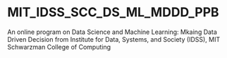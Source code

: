 # MIT_IDSS_SCC_DS_ML_MDDD_PPB
An online program on Data Science and Machine Learning: Mkaing Data Driven Decision from Institute for Data, Systems, and Society (IDSS), MIT Schwarzman College of Computing 
